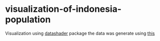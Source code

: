 # visualization-of-indonesia-population

Visualization using [datashader](https://github.com/pyviz/datashader) package
the data was generate using [this](https://github.com/citrahs/census_data_extraction)


